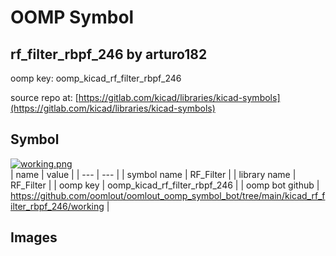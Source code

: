 # OOMP Symbol  
## rf_filter_rbpf_246  by arturo182  
  
oomp key: oomp_kicad_rf_filter_rbpf_246  
  
source repo at: [https://gitlab.com/kicad/libraries/kicad-symbols](https://gitlab.com/kicad/libraries/kicad-symbols)  
## Symbol  
  
[![working.png](working_600.png)](working.png)  
| name | value | 
| --- | --- | 
| symbol name | RF_Filter | 
| library name | RF_Filter | 
| oomp key | oomp_kicad_rf_filter_rbpf_246 | 
| oomp bot github | https://github.com/oomlout/oomlout_oomp_symbol_bot/tree/main/kicad_rf_filter_rbpf_246/working | 
## Images  
